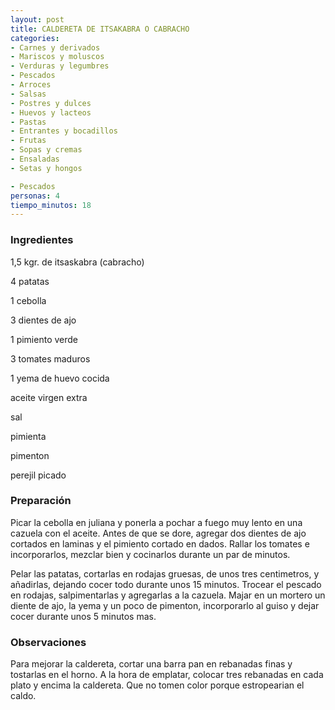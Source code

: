 ```yaml
---
layout: post
title: CALDERETA DE ITSAKABRA O CABRACHO
categories:
- Carnes y derivados
- Mariscos y moluscos
- Verduras y legumbres
- Pescados
- Arroces
- Salsas
- Postres y dulces
- Huevos y lacteos
- Pastas
- Entrantes y bocadillos
- Frutas
- Sopas y cremas
- Ensaladas
- Setas y hongos

- Pescados
personas: 4 
tiempo_minutos: 18 
---
```

<h3>Ingredientes</h3>
1,5 kgr. de itsaskabra (cabracho)

4 patatas

1 cebolla

3 dientes de ajo

1 pimiento verde

3 tomates maduros

1 yema de huevo cocida

aceite virgen extra

sal

pimienta

pimenton

perejil picado

<h3>Preparación</h3>
Picar la cebolla en juliana y ponerla a pochar a fuego muy lento en una cazuela con el aceite. Antes de que se dore, agregar dos dientes de ajo cortados en laminas y el pimiento cortado en dados. Rallar los tomates e incorporarlos, mezclar bien y cocinarlos durante un par de minutos.

Pelar las patatas, cortarlas en rodajas gruesas, de unos tres centimetros, y añadirlas, dejando cocer todo durante unos 15 minutos. Trocear el pescado en rodajas, salpimentarlas y agregarlas a la cazuela. Majar en un mortero un diente de ajo, la yema y un poco de pimenton, incorporarlo al guiso y dejar cocer durante unos 5 minutos mas.

<h3>Observaciones</h3>
Para mejorar la caldereta, cortar una barra pan en rebanadas finas y tostarlas en el horno. A la hora de emplatar, colocar tres rebanadas en cada plato y encima la caldereta. Que no tomen color porque estropearian el caldo.


